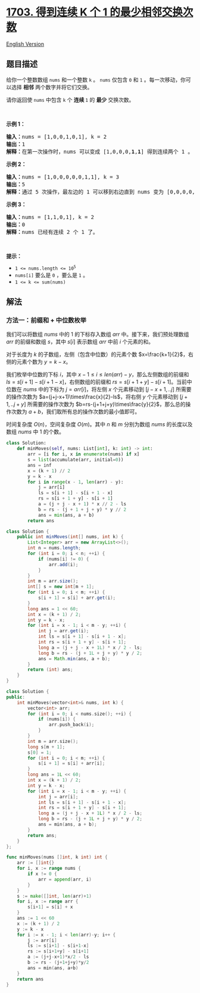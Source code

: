 # [1703. 得到连续 K 个 1 的最少相邻交换次数](https://leetcode.cn/problems/minimum-adjacent-swaps-for-k-consecutive-ones)

[English Version](/solution/1700-1799/1703.Minimum%20Adjacent%20Swaps%20for%20K%20Consecutive%20Ones/README_EN.md)

## 题目描述

<!-- 这里写题目描述 -->

<p>给你一个整数数组 <code>nums</code> 和一个整数 <code>k</code> 。 <code>nums</code> 仅包含 <code>0</code> 和 <code>1</code> 。每一次移动，你可以选择 <strong>相邻</strong> 两个数字并将它们交换。</p>

<p>请你返回使 <code>nums</code> 中包含 <code>k</code> 个 <strong>连续 </strong><code>1</code> 的 <strong>最少</strong> 交换次数。</p>

<p> </p>

<p><strong>示例 1：</strong></p>

<pre><b>输入：</b>nums = [1,0,0,1,0,1], k = 2
<b>输出：</b>1
<b>解释：</b>在第一次操作时，nums 可以变成 [1,0,0,0,<strong>1</strong>,<strong>1</strong>] 得到连续两个 1 。
</pre>

<p><strong>示例 2：</strong></p>

<pre><b>输入：</b>nums = [1,0,0,0,0,0,1,1], k = 3
<b>输出：</b>5
<b>解释：</b>通过 5 次操作，最左边的 1 可以移到右边直到 nums 变为 [0,0,0,0,0,<strong>1</strong>,<strong>1</strong>,<strong>1</strong>] 。
</pre>

<p><strong>示例 3：</strong></p>

<pre><b>输入：</b>nums = [1,1,0,1], k = 2
<b>输出：</b>0
<b>解释：</b>nums 已经有连续 2 个 1 了。
</pre>

<p> </p>

<p><strong>提示：</strong></p>

<ul>
	<li><code>1 &lt;= nums.length &lt;= 10<sup>5</sup></code></li>
	<li><code>nums[i]</code> 要么是 <code>0</code> ，要么是 <code>1</code> 。</li>
	<li><code>1 &lt;= k &lt;= sum(nums)</code></li>
</ul>

## 解法

### 方法一：前缀和 + 中位数枚举

我们可以将数组 $nums$ 中的 $1$ 的下标存入数组 $arr$ 中。接下来，我们预处理数组 $arr$ 的前缀和数组 $s$，其中 $s[i]$ 表示数组 $arr$ 中前 $i$ 个元素的和。

对于长度为 $k$ 的子数组，左侧（包含中位数）的元素个数 $x=\frac{k+1}{2}$，右侧的元素个数为 $y=k-x$。

我们枚举中位数的下标 $i$，其中 $x-1\leq i\leq len(arr)-y$，那么左侧数组的前缀和 $ls=s[i+1]-s[i+1-x]$，右侧数组的前缀和 $rs=s[i+1+y]-s[i+1]$。当前中位数在 $nums$ 中的下标为 $j=arr[i]$，将左侧 $x$ 个元素移动到 $[j-x+1,..j]$ 所需要的操作次数为 $a=(j+j-x+1)\times\frac{x}{2}-ls$，将右侧 $y$ 个元素移动到 $[j+1,..j+y]$ 所需要的操作次数为 $b=rs-(j+1+j+y)\times\frac{y}{2}$，那么总的操作次数为 $a+b$，我们取所有总的操作次数的最小值即可。

时间复杂度 $O(n)$，空间复杂度 $O(m)$。其中 $n$ 和 $m$ 分别为数组 $nums$ 的长度以及数组 $nums$ 中 $1$ 的个数。

<!-- tabs:start -->

```python
class Solution:
    def minMoves(self, nums: List[int], k: int) -> int:
        arr = [i for i, x in enumerate(nums) if x]
        s = list(accumulate(arr, initial=0))
        ans = inf
        x = (k + 1) // 2
        y = k - x
        for i in range(x - 1, len(arr) - y):
            j = arr[i]
            ls = s[i + 1] - s[i + 1 - x]
            rs = s[i + 1 + y] - s[i + 1]
            a = (j + j - x + 1) * x // 2 - ls
            b = rs - (j + 1 + j + y) * y // 2
            ans = min(ans, a + b)
        return ans
```

```java
class Solution {
    public int minMoves(int[] nums, int k) {
        List<Integer> arr = new ArrayList<>();
        int n = nums.length;
        for (int i = 0; i < n; ++i) {
            if (nums[i] != 0) {
                arr.add(i);
            }
        }
        int m = arr.size();
        int[] s = new int[m + 1];
        for (int i = 0; i < m; ++i) {
            s[i + 1] = s[i] + arr.get(i);
        }
        long ans = 1 << 60;
        int x = (k + 1) / 2;
        int y = k - x;
        for (int i = x - 1; i < m - y; ++i) {
            int j = arr.get(i);
            int ls = s[i + 1] - s[i + 1 - x];
            int rs = s[i + 1 + y] - s[i + 1];
            long a = (j + j - x + 1L) * x / 2 - ls;
            long b = rs - (j + 1L + j + y) * y / 2;
            ans = Math.min(ans, a + b);
        }
        return (int) ans;
    }
}
```

```cpp
class Solution {
public:
    int minMoves(vector<int>& nums, int k) {
        vector<int> arr;
        for (int i = 0; i < nums.size(); ++i) {
            if (nums[i]) {
                arr.push_back(i);
            }
        }
        int m = arr.size();
        long s[m + 1];
        s[0] = 1;
        for (int i = 0; i < m; ++i) {
            s[i + 1] = s[i] + arr[i];
        }
        long ans = 1L << 60;
        int x = (k + 1) / 2;
        int y = k - x;
        for (int i = x - 1; i < m - y; ++i) {
            int j = arr[i];
            int ls = s[i + 1] - s[i + 1 - x];
            int rs = s[i + 1 + y] - s[i + 1];
            long a = (j + j - x + 1L) * x / 2 - ls;
            long b = rs - (j + 1L + j + y) * y / 2;
            ans = min(ans, a + b);
        }
        return ans;
    }
};
```

```go
func minMoves(nums []int, k int) int {
	arr := []int{}
	for i, x := range nums {
		if x != 0 {
			arr = append(arr, i)
		}
	}
	s := make([]int, len(arr)+1)
	for i, x := range arr {
		s[i+1] = s[i] + x
	}
	ans := 1 << 60
	x := (k + 1) / 2
	y := k - x
	for i := x - 1; i < len(arr)-y; i++ {
		j := arr[i]
		ls := s[i+1] - s[i+1-x]
		rs := s[i+1+y] - s[i+1]
		a := (j+j-x+1)*x/2 - ls
		b := rs - (j+1+j+y)*y/2
		ans = min(ans, a+b)
	}
	return ans
}
```

<!-- tabs:end -->

<!-- end -->
